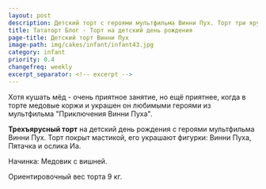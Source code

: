 ```yaml
---
layout: post
description: Детский торт с героями мультфильма Винни Пух. Торт три яруса на детский день рождения с фигурками из мастики.
title: Тататорт Блог · Торт на детский день рождения 
page-title: Детский торт Винни Пух
image-path: img/cakes/infant/infant43.jpg
category: infant
priority: 0.4
changefreq: weekly
excerpt_separator: <!-- excerpt -->
---
```


Хотя кушать мёд - очень приятное занятие, но ещё приятнее, когда в торте медовые коржи и украшен он  любимыми героями из мультфильма "Приключения Винни Пуха".

<!-- excerpt -->

**Трехъярусный торт** на детский день рождения с героями мультфильма Винни Пух.
Торт покрыт мастикой, его украшают фигурки: Винни Пуха, Пятачка и ослика Иа.

Начинка: Медовик с вишней.  

Ориентировочный вес торта 9 кг.